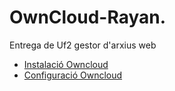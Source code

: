 # OwnCloud-Rayan.
Entrega de Uf2 gestor d'arxius web
<!-- [click on this link](#my-multi-word-header) -->

- [Instalació Owncloud](InstalacióOwncloud.md)
- [Configuració Owncloud](ConfiguracióOwncloud.md)

